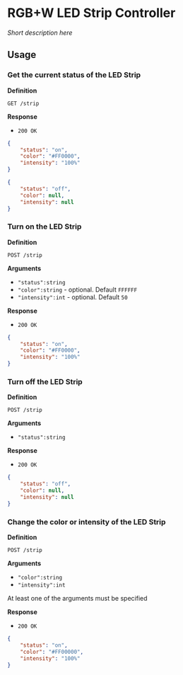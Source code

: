 # RGB+W LED Strip Controller

_Short description here_

## Usage

### Get the current status of the LED Strip

**Definition**

`GET /strip`

**Response**

- `200 OK`

```json
{
	"status": "on", 
	"color": "#FF0000",
	"intensity": "100%"
}
```
```json
{
	"status": "off",
	"color": null,
	"intensity": null
}
```

### Turn on the LED Strip

**Definition**

`POST /strip`

**Arguments**

- `"status":string`
- `"color":string` - optional. Default `FFFFFF`
- `"intensity":int` - optional. Default `50`

**Response**

- `200 OK`

```json
{
	"status": "on",
	"color": "#FF0000",
	"intensity": "100%"
}
```

### Turn off the LED Strip

**Definition**

`POST /strip`

**Arguments**

- `"status":string`

**Response**

- `200 OK`

```json
{
	"status": "off",
	"color": null,
	"intensity": null
}
```

### Change the color or intensity of the LED Strip

**Definition**

`POST /strip`

**Arguments**

- `"color":string`
- `"intensity":int`

At least one of the arguments must be specified

**Response**

- `200 OK`

```json
{
	"status": "on",
	"color": "#FF00000",
	"intensity": "100%"
}
```
